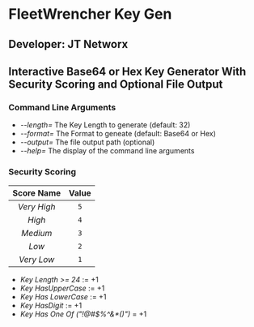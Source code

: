 # FleetWrencher Key Gen
## Developer: JT Networx

## Interactive Base64 or Hex Key Generator With Security Scoring and Optional File Output

### Command Line Arguments
- _--length=_ The Key Length to generate (default: 32)
- _--format=_ The Format to geneate (default: Base64 or Hex)
- _--output=_ The file output path (optional)
- _--help=_   The display of the command line arguments

### Security Scoring
Score Name | Value
:---------: | :---: 
 *Very High* | `5` 
 *High*      | `4` 
 *Medium*    | `3` 
 *Low*       | `2` 
 *Very Low*  | `1` 


- _Key Length >= 24_                := +1
- _Key HasUpperCase_                := +1
- _Key Has LowerCase_               := +1
- _Key HasDigit_                    := +1
- _Key Has One Of ("!@#$%^&*()")_   = +1
